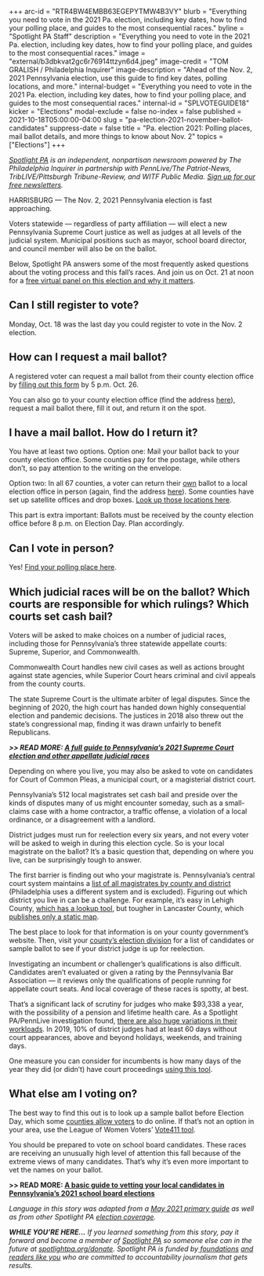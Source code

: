 +++
arc-id = "RTR4BW4EMBB63EGEPYTMW4B3VY"
blurb = "Everything you need to vote in the 2021 Pa. election, including key dates, how to find your polling place, and guides to the most consequential races."
byline = "Spotlight PA Staff"
description = "Everything you need to vote in the 2021 Pa. election, including key dates, how to find your polling place, and guides to the most consequential races."
image = "external/b3dbkvat2gc6r76914ttzyn6d4.jpeg"
image-credit = "TOM GRALISH / Philadelphia Inquirer"
image-description = "Ahead of the Nov. 2, 2021 Pennsylvania election, use this guide to find key dates, polling locations, and more."
internal-budget = "Everything you need to vote in the 2021 Pa. election, including key dates, how to find your polling place, and guides to the most consequential races."
internal-id = "SPLVOTEGUIDE18"
kicker = "Elections"
modal-exclude = false
no-index = false
published = 2021-10-18T05:00:00-04:00
slug = "pa-election-2021-november-ballot-candidates"
suppress-date = false
title = "Pa. election 2021: Polling places, mail ballot details, and more things to know about Nov. 2"
topics = ["Elections"]
+++

<a href="https://www.spotlightpa.org/"><i>Spotlight PA</i></a><i> is an independent, nonpartisan newsroom powered by The Philadelphia Inquirer in partnership with PennLive/The Patriot-News, TribLIVE/Pittsburgh Tribune-Review, and WITF Public Media. </i><a href="https://www.spotlightpa.org/newsletters"><i>Sign up for our free newsletters</i></a><i>.</i>

HARRISBURG — The Nov. 2, 2021 Pennsylvania election is fast approaching.

Voters statewide — regardless of party affiliation — will elect a new Pennsylvania Supreme Court justice as well as judges at all levels of the judicial system. Municipal positions such as mayor, school board director, and council member will also be on the ballot.

Below, Spotlight PA answers some of the most frequently asked questions about the voting process and this fall’s races. And join us on Oct. 21 at noon for a <a href="https://www.spotlightpa.org/news/2021/10/pa-elections-2021-judicial-appellate/">free virtual panel on this election and why it matters</a>.

<script src="https://www.spotlightpa.org/embed.js" async></script><div data-spl-embed-version="1" data-spl-src="https://www.spotlightpa.org/embeds/newsletter/"></div>

## Can I still register to vote?

Monday, Oct. 18 was the last day you could register to vote in the Nov. 2 election.

## How can I request a mail ballot?

A registered voter can request a mail ballot from their county election office by <a href="https://www.pavoterservices.pa.gov/onlineabsenteeapplication/#/OnlineAbsenteeBegin">filling out this form</a> by 5 p.m. Oct. 26.

You can also go to your county election office (find the address <a href="https://www.vote.pa.gov/Resources/Pages/Contact-Your-Election-Officials.aspx">here</a>), request a mail ballot there, fill it out, and return it on the spot.

## I have a mail ballot. How do I return it?

You have at least two options. Option one: Mail your ballot back to your county election office. Some counties pay for the postage, while others don’t, so pay attention to the writing on the envelope.

Option two: In all 67 counties, a voter can return their <a href="https://www.spotlightpa.org/news/2020/10/pa-who-can-drop-off-mail-absentee-ballots/">own</a> ballot to a local election office in person (again, find the address <a href="https://www.vote.pa.gov/Resources/Pages/Contact-Your-Election-Officials.aspx">here</a>). Some counties have set up satellite offices and drop boxes. <a href="https://web.archive.org/web/20221110211624/https://www.vote.pa.gov/Voting-in-PA/pages/drop-box.aspx">Look up those locations here</a>.

This part is extra important: Ballots must be received by the county election office before 8 p.m. on Election Day. Plan accordingly.

## Can I vote in person?

Yes! <a href="https://www.pavoterservices.pa.gov/pages/pollingplaceinfo.aspx">Find your polling place here</a>.

## Which judicial races will be on the ballot? Which courts are responsible for which rulings? Which courts set cash bail?

Voters will be asked to make choices on a number of judicial races, including those for Pennsylvania’s three statewide appellate courts: Supreme, Superior, and Commonwealth.

Commonwealth Court handles new civil cases as well as actions brought against state agencies, while Superior Court hears criminal and civil appeals from the county courts.

The state Supreme Court is the ultimate arbiter of legal disputes. Since the beginning of 2020, the high court has handed down highly consequential election and pandemic decisions. The justices in 2018 also threw out the state’s congressional map, finding it was drawn unfairly to benefit Republicans.

<i><b>&gt;&gt; READ MORE: </b></i><a href="https://www.spotlightpa.org/news/2021/10/pa-supreme-court-election-justices-cases-voter-guide/"><i><b>A full guide to Pennsylvania’s 2021 Supreme Court election and other appellate judicial races</b></i></a>

Depending on where you live, you may also be asked to vote on candidates for Court of Common Pleas, a municipal court, or a magisterial district court.

Pennsylvania’s 512 local magistrates set cash bail and preside over the kinds of disputes many of us might encounter someday, such as a small-claims case with a home contractor, a traffic offense, a violation of a local ordinance, or a disagreement with a landlord.

District judges must run for reelection every six years, and not every voter will be asked to weigh in during this election cycle. So is your local magistrate on the ballot? It’s a basic question that, depending on where you live, can be surprisingly tough to answer.

The first barrier is finding out who your magistrate is. Pennsylvania’s central court system maintains a <a href="http://www.pacourts.us/courts/minor-courts/magisterial-district-judges/">list of all magistrates by county and district</a> (Philadelphia uses a different system and is excluded). Figuring out which district you live in can be a challenge. For example, it’s easy in Lehigh County, <a href="https://www.lccpa.org/mdjinfo/mdjlookup">which has a lookup tool</a>, but tougher in Lancaster County, which <a href="https://court.co.lancaster.pa.us/DocumentCenter/View/90/Magisterial-District-Map?bidId=">publishes only a static map</a>.

The best place to look for that information is on your county government’s website. Then, visit your <a href="https://www.votespa.com/Resources/Pages/Contact-Your-Election-Officials.aspx">county’s election division</a> for a list of candidates or sample ballot to see if your district judge is up for reelection.

Investigating an incumbent or challenger’s qualifications is also difficult. Candidates aren’t evaluated or given a rating by the Pennsylvania Bar Association — it reviews only the qualifications of people running for appellate court seats. And local coverage of these races is spotty, at best.

That’s a significant lack of scrutiny for judges who make $93,338 a year, with the possibility of a pension and lifetime health care. As a Spotlight PA/PennLive investigation found, <a href="https://www.spotlightpa.org/news/2020/12/pa-district-judges-investigation-workloads-caseloads-spotlight-pa-pennlive/">there are also huge variations in their workloads</a>. In 2019, 10% of district judges had at least 60 days without court appearances, above and beyond holidays, weekends, and training days.

One measure you can consider for incumbents is how many days of the year they did (or didn’t) have court proceedings <a href="https://www.spotlightpa.org/news/2020/12/pa-district-judge-lookup-county-caseloads-workloads-investigation-spotlight-pa-pennlive/">using this tool</a>.

<script src="https://www.spotlightpa.org/embed.js" async></script><div data-spl-embed-version="1" data-spl-src="https://www.spotlightpa.org/embeds/donate/"></div>

## What else am I voting on?

The best way to find this out is to look up a sample ballot before Election Day, which some <a href="https://www.votespa.com/Resources/Pages/Contact-Your-Election-Officials.aspx">counties allow voters</a> to do online. If that’s not an option in your area, use the League of Women Voters’ <a href="https://www.vote411.org/pennsylvania">Vote411 tool</a>.

You should be prepared to vote on school board candidates. These races are receiving an unusually high level of attention this fall because of the extreme views of many candidates. That’s why it’s even more important to vet the names on your ballot.

<b>&gt;&gt; READ MORE: </b><a href="https://www.spotlightpa.org/news/2021/10/pennsylvania-school-board-meetings-elections-2021-critical-race-theory/"><b>A basic guide to vetting your local candidates in Pennsylvania’s 2021 school board elections</b></a>

<i>Language in this story was adapted from a </i><a href="https://www.spotlightpa.org/news/2021/05/pa-may-2021-primary-questions-answered/"><i>May 2021 primary guide</i></a><i> as well as from other Spotlight PA </i><a href="https://www.spotlightpa.org/topics/elections/"><i>election coverage</i></a><i>.</i>

<i><b>WHILE YOU’RE HERE...</b></i><i> If you learned something from this story, pay it forward and become a member of </i><a href="https://www.spotlightpa.org/"><i>Spotlight PA</i></a><i> so someone else can in the future at </i><a href="http://spotlightpa.org/donate"><i>spotlightpa.org/donate</i></a><i>. Spotlight PA is funded by</i><a href="https://www.spotlightpa.org/support"><i> foundations</i></a><i> </i><a href="https://www.spotlightpa.org/support"><i>and readers like you</i></a><i> who are committed to accountability journalism that gets results.</i>
